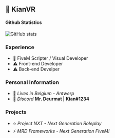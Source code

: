 ## 💼 KianVR


#### Github Statistics
![GitHub stats](https://github-readme-stats.vercel.app/api?username=KianVR&count_private=true&show_icons=true&theme=omni&include_all_commits=true)

### Experience
- 📝 FiveM Scripter / Visual Developer
- ⚠️ Front-end Developer
- ⚠️ Back-end Develper


### Personal Information
- 🏡 *Lives in Belgium - Antwerp*
- 👀 *Discord* **Mr. Deurmat | Kian#1234**

### Projects
- ⭐️ *Project NXT - Next Generation Roleplay*
- ⚡️ *MRD Frameworks - Next Generation FiveM!*
